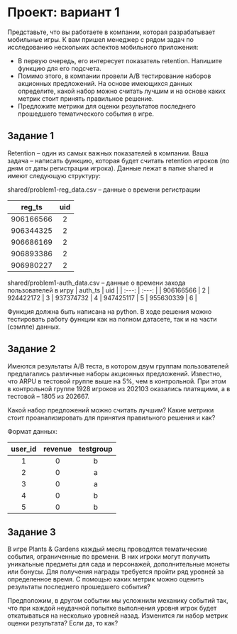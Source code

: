 # Проект: вариант 1

Представьте, что вы работаете в компании, которая разрабатывает мобильные игры. К вам пришел менеджер с рядом задач по исследованию нескольких аспектов мобильного приложения:

+ В первую очередь, его интересует показатель retention. Напишите функцию для его подсчета.
+ Помимо этого, в компании провели A/B тестирование наборов акционных предложений.  На основе имеющихся данных определите, какой набор можно считать лучшим и на основе каких метрик стоит принять правильное решение.
+ Предложите метрики для оценки результатов последнего прошедшего тематического события в игре.
 
## Задание 1
Retention – один из самых важных показателей в компании. Ваша задача – написать функцию, которая будет считать retention игроков (по дням от даты регистрации игрока). Данные лежат в папке shared и имеют следующую структуру:

shared/problem1-reg_data.csv – данные о времени регистрации

| reg_ts | uid  |
| :---:   | :---: |
| 906166566 | 2   |
906344325 | 2 |
906686169 | 2 |
906893386 | 2 |
906980227 | 2 |

shared/problem1-auth_data.csv – данные о времени захода пользователей в игру
| auth_ts | uid  |
| :---:   | :---: |
| 906166566 | 2   |
924422172 | 3 |
937374732 | 4 |
947425117 | 5 |
955630339 | 6 |

Функция должна быть написана на python. В ходе решения можно тестировать работу функции как на полном датасете, так и на части (сэмпле) данных.

 

## Задание 2
Имеются результаты A/B теста, в котором двум группам пользователей предлагались различные наборы акционных предложений. Известно, что ARPU в тестовой группе выше на 5%, чем в контрольной. При этом в контрольной группе 1928 игроков из 202103 оказались платящими, а в тестовой – 1805 из 202667.

Какой набор предложений можно считать лучшим? Какие метрики стоит проанализировать для принятия правильного решения и как?

Формат данных:


| user_id | revenue | testgroup |
| :---:   | :---: | :---: |
| 1 | 0 | b |
| 2 | 0 | a |
| 3 | 0 | a |
| 4 | 0 | b |
| 5 | 0 | b |
 

## Задание 3
В игре Plants & Gardens каждый месяц проводятся тематические события, ограниченные по времени. В них игроки могут получить уникальные предметы для сада и персонажей, дополнительные монеты или бонусы. Для получения награды требуется пройти ряд уровней за определенное время. С помощью каких метрик можно оценить результаты последнего прошедшего события?

Предположим, в другом событии мы усложнили механику событий так, что при каждой неудачной попытке выполнения уровня игрок будет откатываться на несколько уровней назад. Изменится ли набор метрик оценки результата? Если да, то как?

 
